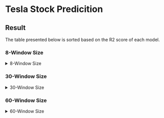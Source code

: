 # Tesla Stock Predicition

## Result

The table presented below is sorted based on the R2 score of each model.

### 8-Window Size

<details>
  <summary>8-Window Size</summary>
  
### ARIMA

| Model                  |    MAE    |   RMSE   |  R2 Score | 
|------------------------|-----------|----------|-----------|
| ARIMA(8,1,0)           | 5.003	   | 6.758    | 0.9676 |
| ARIMA(8,1,7)           ||  | 	|       |
| ARIMA(8,1,8)           |  |  |   |

### LSTM

| Model                  |    MAE    |   RMSE   |  R2 Score | 
|------------------------|-----------|----------|-----------|
| LR = 0.01              |    5.0363	 |  6.7515    |   0.9677  |
| LR = 0.001             |            | | 	|       |
| LR = 0.0001            |   |  |   |

### Machine Learning Models

| Model                 |   MAE    |   RMSE   |  R2 Score |
|-----------------------|----------|----------|-----------|
| Linear Regression     |  4.9816   |  6.7375   |   0.9679   |
| Ridge Regression      |  5.0865   |  6.8715   |   0.9666   |
| Gradient Boosting     |  5.7893   |  7.6188   |   0.9590   |
| Extra Tree            |  5.9610   |  7.9926   |   0.9548  |
| LightGBM (LGM)        |  6.1465   |  8.0279   |   0.9544  |
| Random Forest         |  6.0442   |  8.0498   |   0.9542  |
| CatBoost (CAT)        |  6.4080   |  8.4544   |   0.9495   |
| XGBoost (XGB)         |  6.3797   |  8.5125   |   0.9488   |
| Elastic Net           | 28.3497   | 33.791    |   0.1935   |

</details>

### 30-Window Size

<details>
  <summary>30-Window Size</summary>
  
### ARIMA

| Model                  |    MAE    |   RMSE   |  R2 Score | 
|------------------------|-----------|----------|-----------|
| ARIMA(30,1,0)          | 	5.263    |  6.939   |  0.9658   |
| ARIMA(30,1,7)           ||  | 	|       |
| ARIMA(30,1,8)           |  |  |   |

### LSTM

| Model                  |    MAE    |   RMSE   |  R2 Score | 
|------------------------|-----------|----------|-----------|
| LR = 0.01              |   5.0165	 |  6.7490    |   0.9679  |
| LR = 0.001             |            | | 	|       |
| LR = 0.0001            |   |  |   |

### Machine Learning Models

| Model                 |   MAE    |   RMSE   |  R2 Score |
|-----------------------|----------|----------|-----------|
| Linear Regression     |  5.2877  | 6.956    |   0.9658  |
| Ridge Regression      |  5.2583  | 6.999    |   0.9653  |
| Gradient Boosting     |  5.7199  |  7.5811  |  0.9594   |
| Random Forest         |  5.9181  |  7.9043  |   0.9558  |
| LightGBM (LGM)        |  6.1583  |  8.2863  |   0.9515  |
| Extra Tree            |  6.2216  |  8.3228  |   0.9510  |
| XGBoost (XGB)         |  6.9564  |  9.0849  |  0.9417   |
| CatBoost (CAT)        |  7.9499  |  10.2568 |   0.9256  |
| Elastic Net           | 26.912   | 32.614   |   0.2487  |

</details>

### 60-Window Size

<details>
  <summary>60-Window Size</summary>
  
### ARIMA

| Model                  |    MAE    |   RMSE   |  R2 Score | 
|------------------------|-----------|----------|-----------|
| ARIMA(60,1,0)           | 5.4316	   | 7.1240    | 0.9641 |
| ARIMA(60,1,7)           ||  | 	|       |
| ARIMA(60,1,8)           |  |  |   |

### LSTM

| Model                  |    MAE    |   RMSE   |  R2 Score | 
|------------------------|-----------|----------|-----------|
| LR = 0.01              |    4.924	 |  6.67    |   0.9685  |
| LR = 0.001             |            | | 	|       |
| LR = 0.0001            |   |  |   |

### Machine Learning Models

| Model                 |   MAE    |   RMSE   |  R2 Score |
|-----------------------|----------|----------|-----------|
| Ridge Regression      |  5.4760  |  7.1571  |   0.9638  |
| Linear Regression     |  5.5622  |  7.2369  |   0.9630  |
| Gradient Boosting     |  5.6785  |  7.4631  |   0.9606  |
| Random Forest         |  5.6631  |  7.5703  |   0.9595  |
| Extra Tree            |  5.7269  |  7.626   |   0.9589  |
| LightGBM (LGM)        |  6.2235  |  8.2777  |   0.9516  |
| XGBoost (XGB)         |  6.5618  |  8.9237  |   0.9437  |
| CatBoost (CAT)        |  8.7157  | 11.0949  |   0.9130  |
| Elastic Net           | 25.415   |  31.025  |   0.3200  |

</details>
